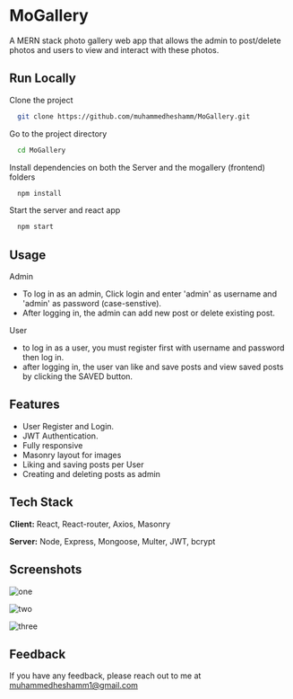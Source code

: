 
# MoGallery

A MERN stack photo gallery web app that allows the admin to post/delete photos and users to view and interact
with these photos.



## Run Locally

Clone the project

```bash
  git clone https://github.com/muhammedheshamm/MoGallery.git
```

Go to the project directory

```bash
  cd MoGallery
```

Install dependencies on both the Server and the mogallery (frontend) folders

```bash
  npm install
```

Start the server and react app 

```bash
  npm start
```


## Usage

 Admin

- To log in as an admin, Click login and enter 'admin' as username and 'admin' as password (case-senstive). 
- After logging in, the admin can add new post or delete existing post.

User

- to log in as a user, you must register first with username and password then log in.
- after logging in, the user van like and save posts and view saved posts by clicking the SAVED button.




## Features

- User Register and Login.
- JWT Authentication.
- Fully responsive
- Masonry layout for images
- Liking and saving posts per User
- Creating and deleting posts as admin


## Tech Stack

**Client:** React, React-router, Axios, Masonry

**Server:** Node, Express, Mongoose, Multer, JWT, bcrypt


## Screenshots

![one](https://user-images.githubusercontent.com/92065808/221372316-c25ef8ce-0e99-4db6-b870-d0677a2eb5e3.png)

![two](https://user-images.githubusercontent.com/92065808/221372464-6c261d99-f1c8-4086-befd-878889a8d060.png)

![three](https://user-images.githubusercontent.com/92065808/221372561-3d1f8264-75fc-4058-9508-88adb5be339c.png)



## Feedback

If you have any feedback, please reach out to me at muhammedheshamm1@gmail.com

